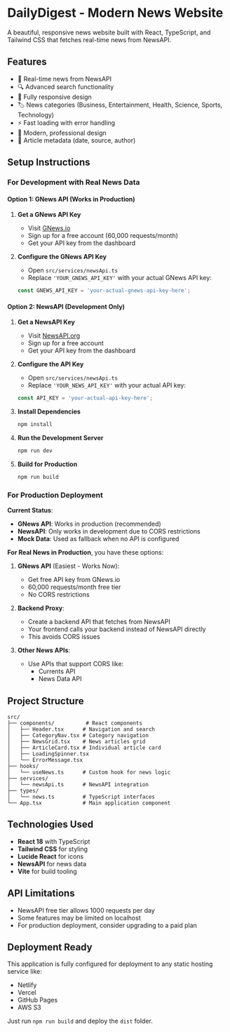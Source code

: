 # DailyDigest - Modern News Website

A beautiful, responsive news website built with React, TypeScript, and Tailwind CSS that fetches real-time news from NewsAPI.

## Features

- 📰 Real-time news from NewsAPI
- 🔍 Advanced search functionality
- 📱 Fully responsive design
- 🏷️ News categories (Business, Entertainment, Health, Science, Sports, Technology)
- ⚡ Fast loading with error handling
- 🎨 Modern, professional design
- 📅 Article metadata (date, source, author)

## Setup Instructions

### For Development with Real News Data

#### Option 1: GNews API (Works in Production)

1. **Get a GNews API Key**
   - Visit [GNews.io](https://gnews.io/)
   - Sign up for a free account (60,000 requests/month)
   - Get your API key from the dashboard

2. **Configure the GNews API Key**
   - Open `src/services/newsApi.ts`
   - Replace `'YOUR_GNEWS_API_KEY'` with your actual GNews API key:
   ```typescript
   const GNEWS_API_KEY = 'your-actual-gnews-api-key-here';
   ```

#### Option 2: NewsAPI (Development Only)

1. **Get a NewsAPI Key**
   - Visit [NewsAPI.org](https://newsapi.org/)
   - Sign up for a free account
   - Get your API key from the dashboard

2. **Configure the API Key**
   - Open `src/services/newsApi.ts`
   - Replace `'YOUR_NEWS_API_KEY'` with your actual API key:
   ```typescript
   const API_KEY = 'your-actual-api-key-here';
   ```

3. **Install Dependencies**
   ```bash
   npm install
   ```

4. **Run the Development Server**
   ```bash
   npm run dev
   ```

5. **Build for Production**
   ```bash
   npm run build
   ```

### For Production Deployment

**Current Status**: 
- **GNews API**: Works in production (recommended)
- **NewsAPI**: Only works in development due to CORS restrictions
- **Mock Data**: Used as fallback when no API is configured

**For Real News in Production**, you have these options:

1. **GNews API** (Easiest - Works Now):
   - Get free API key from GNews.io
   - 60,000 requests/month free tier
   - No CORS restrictions

2. **Backend Proxy**:
   - Create a backend API that fetches from NewsAPI
   - Your frontend calls your backend instead of NewsAPI directly
   - This avoids CORS issues

3. **Other News APIs**:
   - Use APIs that support CORS like:
     - Currents API
     - News Data API


## Project Structure

```
src/
├── components/          # React components
│   ├── Header.tsx      # Navigation and search
│   ├── CategoryNav.tsx # Category navigation
│   ├── NewsGrid.tsx    # News articles grid
│   ├── ArticleCard.tsx # Individual article card
│   ├── LoadingSpinner.tsx
│   └── ErrorMessage.tsx
├── hooks/
│   └── useNews.ts      # Custom hook for news logic
├── services/
│   └── newsApi.ts      # NewsAPI integration
├── types/
│   └── news.ts         # TypeScript interfaces
└── App.tsx             # Main application component
```

## Technologies Used

- **React 18** with TypeScript
- **Tailwind CSS** for styling
- **Lucide React** for icons
- **NewsAPI** for news data
- **Vite** for build tooling

## API Limitations

- NewsAPI free tier allows 1000 requests per day
- Some features may be limited on localhost
- For production deployment, consider upgrading to a paid plan

## Deployment Ready

This application is fully configured for deployment to any static hosting service like:
- Netlify
- Vercel
- GitHub Pages
- AWS S3

Just run `npm run build` and deploy the `dist` folder.